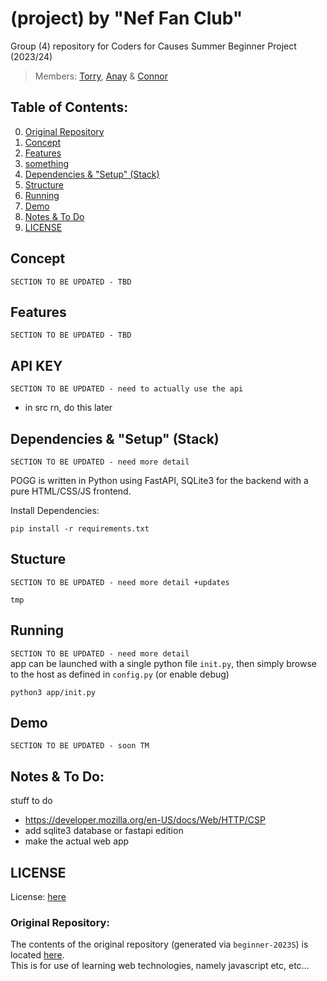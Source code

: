 # (project) by "Nef Fan Club"  
Group (4) repository for Coders for Causes Summer Beginner Project (2023/24)  
> Members: [Torry](https://torrytw.ooo), [Anay](https://github.com/Anay-Joshi26) & [Connor](https://github.com/connorstegall77997761125)

## Table of Contents:
0. [Original Repository](#original-repository)
1. [Concept](#concept)
2. [Features](#features)
3. [something](#something)
4. [Dependencies & "Setup" (Stack)](#dependencies--setup-stack)
5. [Structure](#structure)
6. [Running](#running)    
7. [Demo](#demo)  
8. [Notes & To Do](#notes--to-do)
9. [LICENSE](#license)

## Concept
`SECTION TO BE UPDATED - TBD`

## Features
`SECTION TO BE UPDATED - TBD`

## API KEY
`SECTION TO BE UPDATED - need to actually use the api`  
- in src rn, do this later

## Dependencies & "Setup" (Stack)
`SECTION TO BE UPDATED - need more detail`  

POGG is written in Python using FastAPI, SQLite3 for the backend with a pure HTML/CSS/JS frontend.

Install Dependencies:
```
pip install -r requirements.txt
```

## Stucture
`SECTION TO BE UPDATED - need more detail +updates`  
```
tmp
```

## Running
`SECTION TO BE UPDATED - need more detail`  
app can be launched with a single python file `init.py`, then simply browse to the host as defined in `config.py` (or enable debug)  
```
python3 app/init.py
```

## Demo
`SECTION TO BE UPDATED - soon TM`  

## Notes & To Do:
stuff to do
- https://developer.mozilla.org/en-US/docs/Web/HTTP/CSP
- add sqlite3 database or fastapi edition
- make the actual web app

## LICENSE
License: [here](/LICENSE)

### Original Repository:
The contents of the original repository (generated via `beginner-2023S`) is located [here](/beginner-2023summer-g4.bak/).  
This is for use of learning web technologies, namely javascript etc, etc...

